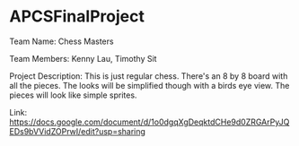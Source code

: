 # APCSFinalProject

Team Name: Chess Masters

Team Members: Kenny Lau, Timothy Sit

Project Description: This is just regular chess. There's an 8 by 8 board with all the pieces. The looks will be simplified though with a birds eye view. The pieces will look like simple sprites.

Link: https://docs.google.com/document/d/1o0dgqXgDeqktdCHe9d0ZRGArPyJQEDs9bVVidZOPrwI/edit?usp=sharing
